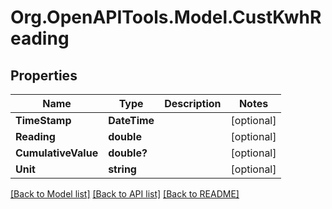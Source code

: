 # Org.OpenAPITools.Model.CustKwhReading

## Properties

Name | Type | Description | Notes
------------ | ------------- | ------------- | -------------
**TimeStamp** | **DateTime** |  | [optional] 
**Reading** | **double** |  | [optional] 
**CumulativeValue** | **double?** |  | [optional] 
**Unit** | **string** |  | [optional] 

[[Back to Model list]](../README.md#documentation-for-models) [[Back to API list]](../README.md#documentation-for-api-endpoints) [[Back to README]](../README.md)

